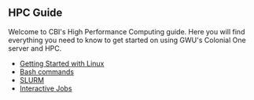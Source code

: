 ## HPC Guide

Welcome to CBI's High Performance Computing guide. Here you will find everything you need to know to get started on using GWU's Colonial One server and HPC. 

+ [Getting Started with Linux](linux.md)
+ [Bash commands](bash_commands.md)
+ [SLURM](slurm.md)
+ [Interactive Jobs](interactive_jobs.md)
